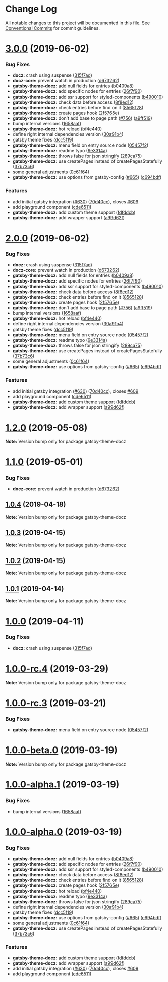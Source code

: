 # Change Log

All notable changes to this project will be documented in this file.
See [Conventional Commits](https://conventionalcommits.org) for commit guidelines.

# [3.0.0](http://nicolasbouffard/docz/compare/v0.2.0...v3.0.0) (2019-06-02)


### Bug Fixes

* **docz:** crash using suspense ([315f7ad](http://nicolasbouffard/docz/commits/315f7ad))
* **docz-core:** prevent watch in production ([d673262](http://nicolasbouffard/docz/commits/d673262))
* **gatsby-theme-docz:** add null fields for entries ([b0409a8](http://nicolasbouffard/docz/commits/b0409a8))
* **gatsby-theme-docz:** add specific nodes for entries ([26f7f90](http://nicolasbouffard/docz/commits/26f7f90))
* **gatsby-theme-docz:** add ssr support for styled-components ([b490010](http://nicolasbouffard/docz/commits/b490010))
* **gatsby-theme-docz:** check data before access ([8f8ed12](http://nicolasbouffard/docz/commits/8f8ed12))
* **gatsby-theme-docz:** check entries before find on it ([8565128](http://nicolasbouffard/docz/commits/8565128))
* **gatsby-theme-docz:** create pages hook ([2f5765e](http://nicolasbouffard/docz/commits/2f5765e))
* **gatsby-theme-docz:** don't add base to page path ([#756](http://nicolasbouffard/docz/issues/756)) ([a9ff519](http://nicolasbouffard/docz/commits/a9ff519))
* bump internal versions ([1658aaf](http://nicolasbouffard/docz/commits/1658aaf))
* **gatsby-theme-docz:** hot reload ([bf4e440](http://nicolasbouffard/docz/commits/bf4e440))
* define right internal dependencies version ([30a91b4](http://nicolasbouffard/docz/commits/30a91b4))
* gatsby theme fixes ([dcc5f19](http://nicolasbouffard/docz/commits/dcc5f19))
* **gatsby-theme-docz:** menu field on entry source node ([05457f2](http://nicolasbouffard/docz/commits/05457f2))
* **gatsby-theme-docz:** readme typo ([9e3314a](http://nicolasbouffard/docz/commits/9e3314a))
* **gatsby-theme-docz:** throws false for json stringify ([289ca75](http://nicolasbouffard/docz/commits/289ca75))
* **gatsby-theme-docz:** use createPages instead of createPagesStatefully ([37b73c6](http://nicolasbouffard/docz/commits/37b73c6))
* some general adjustments ([0c61f64](http://nicolasbouffard/docz/commits/0c61f64))
* **gatsby-theme-docz:** use options from gatsby-config ([#665](http://nicolasbouffard/docz/issues/665)) ([c694bdf](http://nicolasbouffard/docz/commits/c694bdf))


### Features

* add initial gatsby integration ([#630](http://nicolasbouffard/docz/issues/630)) ([70d40cc](http://nicolasbouffard/docz/commits/70d40cc)), closes [#609](http://nicolasbouffard/docz/issues/609)
* add playground component ([cde6511](http://nicolasbouffard/docz/commits/cde6511))
* **gatsby-theme-docz:** add custom theme support ([fdfddcb](http://nicolasbouffard/docz/commits/fdfddcb))
* **gatsby-theme-docz:** add wrapper support ([a99d62f](http://nicolasbouffard/docz/commits/a99d62f))





# [2.0.0](http://nicolasbouffard/docz/compare/v0.2.0...v2.0.0) (2019-06-02)


### Bug Fixes

* **docz:** crash using suspense ([315f7ad](http://nicolasbouffard/docz/commits/315f7ad))
* **docz-core:** prevent watch in production ([d673262](http://nicolasbouffard/docz/commits/d673262))
* **gatsby-theme-docz:** add null fields for entries ([b0409a8](http://nicolasbouffard/docz/commits/b0409a8))
* **gatsby-theme-docz:** add specific nodes for entries ([26f7f90](http://nicolasbouffard/docz/commits/26f7f90))
* **gatsby-theme-docz:** add ssr support for styled-components ([b490010](http://nicolasbouffard/docz/commits/b490010))
* **gatsby-theme-docz:** check data before access ([8f8ed12](http://nicolasbouffard/docz/commits/8f8ed12))
* **gatsby-theme-docz:** check entries before find on it ([8565128](http://nicolasbouffard/docz/commits/8565128))
* **gatsby-theme-docz:** create pages hook ([2f5765e](http://nicolasbouffard/docz/commits/2f5765e))
* **gatsby-theme-docz:** don't add base to page path ([#756](http://nicolasbouffard/docz/issues/756)) ([a9ff519](http://nicolasbouffard/docz/commits/a9ff519))
* bump internal versions ([1658aaf](http://nicolasbouffard/docz/commits/1658aaf))
* **gatsby-theme-docz:** hot reload ([bf4e440](http://nicolasbouffard/docz/commits/bf4e440))
* define right internal dependencies version ([30a91b4](http://nicolasbouffard/docz/commits/30a91b4))
* gatsby theme fixes ([dcc5f19](http://nicolasbouffard/docz/commits/dcc5f19))
* **gatsby-theme-docz:** menu field on entry source node ([05457f2](http://nicolasbouffard/docz/commits/05457f2))
* **gatsby-theme-docz:** readme typo ([9e3314a](http://nicolasbouffard/docz/commits/9e3314a))
* **gatsby-theme-docz:** throws false for json stringify ([289ca75](http://nicolasbouffard/docz/commits/289ca75))
* **gatsby-theme-docz:** use createPages instead of createPagesStatefully ([37b73c6](http://nicolasbouffard/docz/commits/37b73c6))
* some general adjustments ([0c61f64](http://nicolasbouffard/docz/commits/0c61f64))
* **gatsby-theme-docz:** use options from gatsby-config ([#665](http://nicolasbouffard/docz/issues/665)) ([c694bdf](http://nicolasbouffard/docz/commits/c694bdf))


### Features

* add initial gatsby integration ([#630](http://nicolasbouffard/docz/issues/630)) ([70d40cc](http://nicolasbouffard/docz/commits/70d40cc)), closes [#609](http://nicolasbouffard/docz/issues/609)
* add playground component ([cde6511](http://nicolasbouffard/docz/commits/cde6511))
* **gatsby-theme-docz:** add custom theme support ([fdfddcb](http://nicolasbouffard/docz/commits/fdfddcb))
* **gatsby-theme-docz:** add wrapper support ([a99d62f](http://nicolasbouffard/docz/commits/a99d62f))





# [1.2.0](https://github.com/pedronauck/docz/compare/v1.1.0...v1.2.0) (2019-05-08)

**Note:** Version bump only for package gatsby-theme-docz





# [1.1.0](https://github.com/pedronauck/docz/compare/v1.0.4...v1.1.0) (2019-05-01)


### Bug Fixes

* **docz-core:** prevent watch in production ([d673262](https://github.com/pedronauck/docz/commit/d673262))





## [1.0.4](https://github.com/pedronauck/docz/compare/v1.0.3...v1.0.4) (2019-04-18)

**Note:** Version bump only for package gatsby-theme-docz





## [1.0.3](https://github.com/pedronauck/docz/compare/v1.0.2...v1.0.3) (2019-04-15)

**Note:** Version bump only for package gatsby-theme-docz





## [1.0.2](https://github.com/pedronauck/docz/compare/v1.0.1...v1.0.2) (2019-04-15)

**Note:** Version bump only for package gatsby-theme-docz





## [1.0.1](https://github.com/pedronauck/docz/compare/v1.0.0...v1.0.1) (2019-04-14)

**Note:** Version bump only for package gatsby-theme-docz





# [1.0.0](https://github.com/pedronauck/docz/compare/v1.0.0-rc.8...v1.0.0) (2019-04-11)


### Bug Fixes

* **docz:** crash using suspense ([315f7ad](https://github.com/pedronauck/docz/commit/315f7ad))





# [1.0.0-rc.4](https://github.com/pedronauck/docz/compare/v1.0.0-rc.3...v1.0.0-rc.4) (2019-03-29)

**Note:** Version bump only for package gatsby-theme-docz





# [1.0.0-rc.3](https://github.com/pedronauck/docz/compare/v1.0.0-rc.2...v1.0.0-rc.3) (2019-03-21)


### Bug Fixes

* **gatsby-theme-docz:** menu field on entry source node ([05457f2](https://github.com/pedronauck/docz/commit/05457f2))





# [1.0.0-beta.0](https://github.com/pedronauck/docz/compare/v1.0.0-alpha.1...v1.0.0-beta.0) (2019-03-19)

**Note:** Version bump only for package gatsby-theme-docz





# [1.0.0-alpha.1](https://github.com/pedronauck/docz/compare/v1.0.0-alpha.0...v1.0.0-alpha.1) (2019-03-19)


### Bug Fixes

* bump internal versions ([1658aaf](https://github.com/pedronauck/docz/commit/1658aaf))





# [1.0.0-alpha.0](https://github.com/pedronauck/docz/compare/v0.13.5...v1.0.0-alpha.0) (2019-03-19)


### Bug Fixes

* **gatsby-theme-docz:** add null fields for entries ([b0409a8](https://github.com/pedronauck/docz/commit/b0409a8))
* **gatsby-theme-docz:** add specific nodes for entries ([26f7f90](https://github.com/pedronauck/docz/commit/26f7f90))
* **gatsby-theme-docz:** add ssr support for styled-components ([b490010](https://github.com/pedronauck/docz/commit/b490010))
* **gatsby-theme-docz:** check data before access ([8f8ed12](https://github.com/pedronauck/docz/commit/8f8ed12))
* **gatsby-theme-docz:** check entries before find on it ([8565128](https://github.com/pedronauck/docz/commit/8565128))
* **gatsby-theme-docz:** create pages hook ([2f5765e](https://github.com/pedronauck/docz/commit/2f5765e))
* **gatsby-theme-docz:** hot reload ([bf4e440](https://github.com/pedronauck/docz/commit/bf4e440))
* **gatsby-theme-docz:** readme typo ([9e3314a](https://github.com/pedronauck/docz/commit/9e3314a))
* **gatsby-theme-docz:** throws false for json stringify ([289ca75](https://github.com/pedronauck/docz/commit/289ca75))
* define right internal dependencies version ([30a91b4](https://github.com/pedronauck/docz/commit/30a91b4))
* gatsby theme fixes ([dcc5f19](https://github.com/pedronauck/docz/commit/dcc5f19))
* **gatsby-theme-docz:** use options from gatsby-config ([#665](https://github.com/pedronauck/docz/issues/665)) ([c694bdf](https://github.com/pedronauck/docz/commit/c694bdf))
* some general adjustments ([0c61f64](https://github.com/pedronauck/docz/commit/0c61f64))
* **gatsby-theme-docz:** use createPages instead of createPagesStatefully ([37b73c6](https://github.com/pedronauck/docz/commit/37b73c6))


### Features

* **gatsby-theme-docz:** add custom theme support ([fdfddcb](https://github.com/pedronauck/docz/commit/fdfddcb))
* **gatsby-theme-docz:** add wrapper support ([a99d62f](https://github.com/pedronauck/docz/commit/a99d62f))
* add initial gatsby integration ([#630](https://github.com/pedronauck/docz/issues/630)) ([70d40cc](https://github.com/pedronauck/docz/commit/70d40cc)), closes [#609](https://github.com/pedronauck/docz/issues/609)
* add playground component ([cde6511](https://github.com/pedronauck/docz/commit/cde6511))
